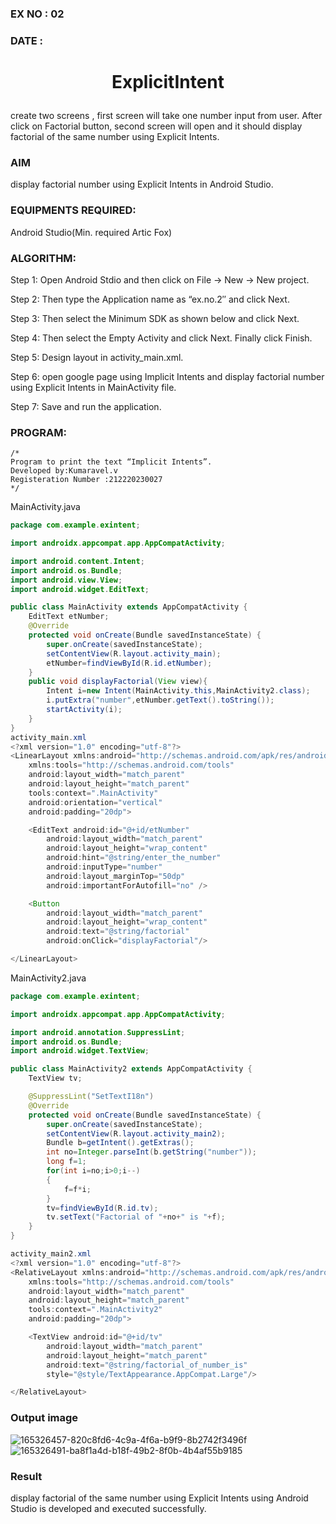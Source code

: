 ### EX NO : 02
### DATE  : 
# <p align="center"> ExplicitIntent </p>
create two screens , first screen will take one number input from user. After click on Factorial button, second screen will open and it should display factorial of the same number using Explicit Intents.

### AIM
display factorial number using Explicit Intents in Android Studio.

### EQUIPMENTS REQUIRED:
Android Studio(Min. required Artic Fox)

### ALGORITHM:
Step 1: Open Android Stdio and then click on File -> New -> New project.

Step 2: Then type the Application name as “ex.no.2″ and click Next.

Step 3: Then select the Minimum SDK as shown below and click Next.

Step 4: Then select the Empty Activity and click Next. Finally click Finish.

Step 5: Design layout in activity_main.xml.

Step 6: open google page using Implicit Intents and display factorial number using Explicit Intents in MainActivity file.

Step 7: Save and run the application.

### PROGRAM:
```
/*
Program to print the text “Implicit Intents”.
Developed by:Kumaravel.v
Registeration Number :212220230027
*/
```
MainActivity.java
```java
package com.example.exintent;

import androidx.appcompat.app.AppCompatActivity;

import android.content.Intent;
import android.os.Bundle;
import android.view.View;
import android.widget.EditText;

public class MainActivity extends AppCompatActivity {
    EditText etNumber;
    @Override
    protected void onCreate(Bundle savedInstanceState) {
        super.onCreate(savedInstanceState);
        setContentView(R.layout.activity_main);
        etNumber=findViewById(R.id.etNumber);
    }
    public void displayFactorial(View view){
        Intent i=new Intent(MainActivity.this,MainActivity2.class);
        i.putExtra("number",etNumber.getText().toString());
        startActivity(i);
    }
}
activity_main.xml
<?xml version="1.0" encoding="utf-8"?>
<LinearLayout xmlns:android="http://schemas.android.com/apk/res/android"
    xmlns:tools="http://schemas.android.com/tools"
    android:layout_width="match_parent"
    android:layout_height="match_parent"
    tools:context=".MainActivity"
    android:orientation="vertical"
    android:padding="20dp">

    <EditText android:id="@+id/etNumber"
        android:layout_width="match_parent"
        android:layout_height="wrap_content"
        android:hint="@string/enter_the_number"
        android:inputType="number"
        android:layout_marginTop="50dp"
        android:importantForAutofill="no" />

    <Button
        android:layout_width="match_parent"
        android:layout_height="wrap_content"
        android:text="@string/factorial"
        android:onClick="displayFactorial"/>

</LinearLayout>
```
MainActivity2.java
```java
package com.example.exintent;

import androidx.appcompat.app.AppCompatActivity;

import android.annotation.SuppressLint;
import android.os.Bundle;
import android.widget.TextView;

public class MainActivity2 extends AppCompatActivity {
    TextView tv;

    @SuppressLint("SetTextI18n")
    @Override
    protected void onCreate(Bundle savedInstanceState) {
        super.onCreate(savedInstanceState);
        setContentView(R.layout.activity_main2);
        Bundle b=getIntent().getExtras();
        int no=Integer.parseInt(b.getString("number"));
        long f=1;
        for(int i=no;i>0;i--)
        {
            f=f*i;
        }
        tv=findViewById(R.id.tv);
        tv.setText("Factorial of "+no+" is "+f);
    }
}

activity_main2.xml
<?xml version="1.0" encoding="utf-8"?>
<RelativeLayout xmlns:android="http://schemas.android.com/apk/res/android"
    xmlns:tools="http://schemas.android.com/tools"
    android:layout_width="match_parent"
    android:layout_height="match_parent"
    tools:context=".MainActivity2"
    android:padding="20dp">

    <TextView android:id="@+id/tv"
        android:layout_width="match_parent"
        android:layout_height="match_parent"
        android:text="@string/factorial_of_number_is"
        style="@style/TextAppearance.AppCompat.Large"/>

</RelativeLayout>
```
### Output image
![165326457-820c8fd6-4c9a-4f6a-b9f9-8b2742f3496f](https://user-images.githubusercontent.com/75234946/165761406-fa5277ea-b22d-4fcb-8b8c-dad9b15746c0.png)
![165326491-ba8f1a4d-b18f-49b2-8f0b-4b4af55b9185](https://user-images.githubusercontent.com/75234946/165761497-33ca5ea3-3049-4faf-b4b4-3ee72e82f8e9.png)


### Result
display factorial of the same number using Explicit Intents using Android Studio is developed and executed successfully.
